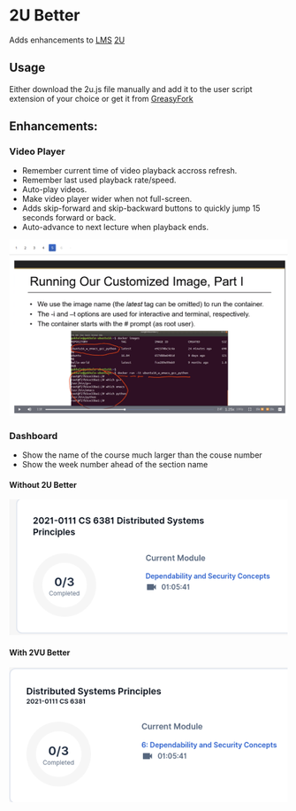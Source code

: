 # 2U Better

Adds enhancements to [LMS](https://en.wikipedia.org/wiki/Learning_management_system) [2U](https://2u.com/)

## Usage

Either download the 2u.js file manually and add it to the user script extension of your choice or get it from [GreasyFork](https://greasyfork.org/en/scripts/422109-2u-better)

## Enhancements:

### Video Player

* Remember current time of video playback accross refresh.
* Remember last used playback rate/speed.
* Auto-play videos.
* Make video player wider when not full-screen.
* Adds skip-forward and skip-backward buttons to quickly jump 15 seconds forward or back.
* Auto-advance to next lecture when playback ends.

![2u-better.png](./2u-better.png)

### Dashboard

* Show the name of the course much larger than the couse number
* Show the week number ahead of the section name

#### Without 2U Better

![Hard to read version of 2U Dashboard](./2u-dashboard-before.png)

#### With 2VU Better

![Easy to read version of 2U Dashboard](./2u-dashboard-after.png)